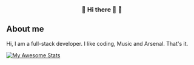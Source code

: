 <p align="center">
 <h3 align="center">🌠 Hi there 👋 🌃</h3>
</p>

## About me
Hi, I am a full-stack developer. I like coding, Music and Arsenal. That's it.


[![My Awesome Stats](https://awesome-github-stats.azurewebsites.net/user-stats/Muzych?cardType=level-alternate&theme=ocean-dark&preferLogin=false)](https://git.io/awesome-stats-card)
